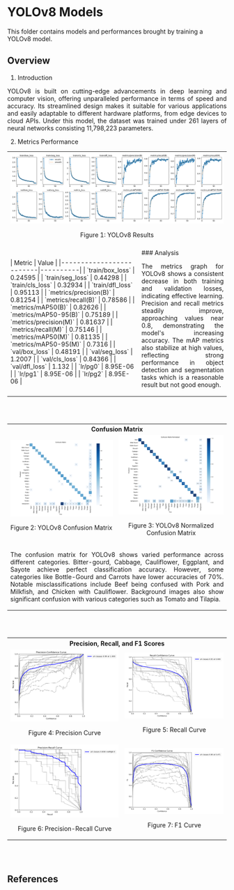 # YOLOv8 Models

This folder contains models and performances brought by training a YOLOv8 model.

## Overview
1. Introduction
<p align="justify"> 
   YOLOv8 is built on cutting-edge advancements in deep learning and computer vision, offering unparalleled performance in terms of speed and accuracy. Its streamlined design makes it suitable for various applications and easily adaptable to different hardware platforms, from edge devices to cloud APIs. Under this model, the dataset was trained under 261 layers of neural networks consisting 11,798,223 parameters.
</p>

2. Metrics Performance
<table>
   <tr>
      <td colspan = 10>
         <img src = https://github.com/vrsp11603/CPE313_CPE32S8_Group2_Final-Project_Recipe-Recommendation-System/blob/main/YOLOv8%20Model/results.png>
         <p align="center"> Figure 1: YOLOv8 Results </p>
      </td>
   </tr>
   
   <tr><td colspan = 10></td></tr>
   
  <tr>
    <td>
| Metric                  | Value    |
|-------------------------|----------|
| `train/box_loss`        | 0.24595  |
| `train/seg_loss`        | 0.44298  |
| `train/cls_loss`        | 0.32934  |
| `train/dfl_loss`        | 0.95113  |
| `metrics/precision(B)`  | 0.81254  |
| `metrics/recall(B)`     | 0.78586  |
| `metrics/mAP50(B)`      | 0.82626  |
| `metrics/mAP50-95(B)`   | 0.75189  |
| `metrics/precision(M)`  | 0.81637  |
| `metrics/recall(M)`     | 0.75146  |
| `metrics/mAP50(M)`      | 0.81135  |
| `metrics/mAP50-95(M)`   | 0.7316   |
| `val/box_loss`          | 0.48191  |
| `val/seg_loss`          | 1.2007   |
| `val/cls_loss`          | 0.84366  |
| `val/dfl_loss`          | 1.132    |
| `lr/pg0`                | 8.95E-06 |
| `lr/pg1`                | 8.95E-06 |
| `lr/pg2`                | 8.95E-06 |
   </td>
   <td>
      ### Analysis
      <p align = 'justify'>
         The metrics graph for YOLOv8 shows a consistent decrease in both training and validation losses, indicating effective learning. Precision and recall metrics steadily improve, approaching values near 0.8, demonstrating the model's increasing accuracy. The mAP metrics also stabilize at high values, reflecting strong performance in object detection and segmentation tasks which is a reasonable result but not good enough.
      </p>
   </td>
  </tr>
</table>

<br></br>

<table>
   <tr>
      <th colspan = "2">
         Confusion Matrix
      </th>
   </tr>

   <tr>
      <td>
         <img src = "https://github.com/vrsp11603/CPE313_CPE32S8_Group2_Final-Project_Recipe-Recommendation-System/blob/main/YOLOv8%20Model/confusion_matrix.png">
         <p align="center"> Figure 2: YOLOv8 Confusion Matrix </p>
   </td>
      
   <td>
         <img src = "https://github.com/vrsp11603/CPE313_CPE32S8_Group2_Final-Project_Recipe-Recommendation-System/blob/main/YOLOv8%20Model/confusion_matrix_normalized.png">
         <p align="center"> Figure 3: YOLOv8 Normalized Confusion Matrix </p>
   </td>
   </tr>
   <tr>
      <td colspan = "2">
         <p align = 'justify'>
   The confusion matrix for YOLOv8 shows varied performance across different categories. Bitter-gourd, Cabbage, Cauliflower, Eggplant, and Sayote achieve perfect classification accuracy. However, some categories like Bottle-Gourd and Carrots have lower accuracies of 70%. Notable misclassifications include Beef being confused with Pork and Milkfish, and Chicken with Cauliflower. Background images also show significant confusion with various categories such as Tomato and Tilapia. 
         </p>
      </td>
   </tr>
</table>

<br></br>

<table>
   <tr>
      <th colspan = "2">
         Precision, Recall, and F1 Scores
      </th>
   </tr>

   <tr>
      <td>
         <img src = "https://github.com/vrsp11603/CPE313_CPE32S8_Group2_Final-Project_Recipe-Recommendation-System/blob/main/YOLOv8%20Model/BoxP_curve.png">
         <p align="center"> Figure 4: Precision Curve </p>
   </td>
      
   <td>
         <img src = "https://github.com/vrsp11603/CPE313_CPE32S8_Group2_Final-Project_Recipe-Recommendation-System/blob/main/YOLOv8%20Model/BoxR_curve.png">
         <p align="center"> Figure 5: Recall Curve </p>
   </td>
   </tr>

   <tr>
      <td>
         <img src = "https://github.com/vrsp11603/CPE313_CPE32S8_Group2_Final-Project_Recipe-Recommendation-System/blob/main/YOLOv8%20Model/BoxPR_curve.png">
         <p align="center"> Figure 6: Precision-Recall Curve </p>
   </td>
      
   <td>
         <img src = "https://github.com/vrsp11603/CPE313_CPE32S8_Group2_Final-Project_Recipe-Recommendation-System/blob/main/YOLOv8%20Model/BoxF1_curve.png">
         <p align="center"> Figure 7: F1 Curve </p>
   </td>
   </tr>
   
</table>

<br></br>

## References

[^1]:https://docs.ultralytics.com/models/yolov8/

